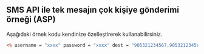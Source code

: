 **SMS API ile tek mesajın çok kişiye gönderimi örneği (ASP)**
----
Aşağıdaki örnek kodu kendinize özelleştirerek kullanabilirsiniz.
```asp
<% username = "xxxx" password = "xxxx" dest = "905321234567,905321234568" source_addr = "BASLIGIM" message = "Test Mesajıdır" 'json olusturuyoruz jsonString = "{"&_ """username"":""908505322000""," &_ """password"":""aligel""," &_ """source_addr"":"""&source_addr&"""," &_ """messages"": [" &_ " { " &_ " ""msg"":"""&message&"""," &_ " ""dest"":"""&dest&"""" &_ " }" &_ " ]" &_ "}" postUrl = "http://sms.verimor.com.tr/v2/send.json" Set xml = Server.CreateObject("Microsoft.XMLHTTP") xml.Open "POST", postUrl , false xml.setRequestHeader "Content-Type", "application/json" xml.SetRequestHeader "Codepage", "UTF-8" xml.Send jsonString response.Write jsonString 'gelen xml cevabi response.Write xml.responseText %>
```

